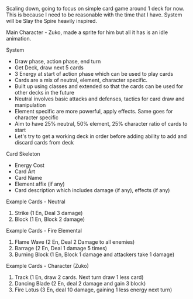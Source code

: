 
Scaling down, going to focus on simple card game around 1 deck for now. This is because I need to be reasonable with the time that I have.
System will be Slay the Spire heavily inspired. 

Main Character - Zuko, made a sprite for him but all it has is an idle animation.

System
- Draw phase, action phase, end turn
- Get Deck, draw next 5 cards
- 3 Energy at start of action phase which can be used to play cards
- Cards are a mix of neutral, element, character specific.
- Built up using classes and extended so that the cards can be used for other decks in the future
- Neutral involves basic attacks and defenses, tactics for card draw and manipulation
- Element specific are more powerful, apply effects. Same goes for character specific
- Aim to have 25% neutral, 50% element, 25% character ratio of cards to start
- Let's try to get a working deck in order before adding ability to add and discard cards from deck

Card Skeleton
- Energy Cost
- Card Art
- Card Name
- Element affix (if any)
- Card description which includes damage (if any), effects (if any)


Example Cards - Neutral
1. Strike (1 En, Deal 3 damage)
2. Block (1 En, Block 2 damage)

Example Cards - Fire Elemental
1. Flame Wave (2 En, Deal 2 Damage to all enemies)
2. Barrage (2 En, Deal 1 damage 5 times)
3. Burning Block (1 En, Block 1 damage and attackers take 1 damage)

Example Cards - Character (Zuko)
1. Track (1 En, draw 2 cards. Next turn draw 1 less card)
2. Dancing Blade (2 En, deal 2 damage and gain 3 block)
3. Fire Lotus (3 En, deal 10 damage, gaining 1 less energy next turn)